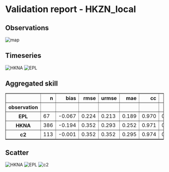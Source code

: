 # Validation report - HKZN_local
## Observations
![map](HKZN_local_map.png)
## Timeseries
![HKNA](HKZN_local_HKNA_ts.png)
![EPL](HKZN_local_EPL_ts.png)
## Aggregated skill
<table border="1" class="dataframe">
  <thead>
    <tr style="text-align: right;">
      <th></th>
      <th>n</th>
      <th>bias</th>
      <th>rmse</th>
      <th>urmse</th>
      <th>mae</th>
      <th>cc</th>
      <th>si</th>
      <th>r2</th>
    </tr>
    <tr>
      <th>observation</th>
      <th></th>
      <th></th>
      <th></th>
      <th></th>
      <th></th>
      <th></th>
      <th></th>
      <th></th>
    </tr>
  </thead>
  <tbody>
    <tr>
      <th>EPL</th>
      <td>67</td>
      <td>-0.067</td>
      <td>0.224</td>
      <td>0.213</td>
      <td>0.189</td>
      <td>0.970</td>
      <td>0.083</td>
      <td>0.933</td>
    </tr>
    <tr>
      <th>HKNA</th>
      <td>386</td>
      <td>-0.194</td>
      <td>0.352</td>
      <td>0.293</td>
      <td>0.252</td>
      <td>0.971</td>
      <td>0.094</td>
      <td>0.905</td>
    </tr>
    <tr>
      <th>c2</th>
      <td>113</td>
      <td>-0.001</td>
      <td>0.352</td>
      <td>0.352</td>
      <td>0.295</td>
      <td>0.974</td>
      <td>0.128</td>
      <td>0.900</td>
    </tr>
  </tbody>
</table>

## Scatter
![HKNA](HKZN_local_HKNA_scatter.png)
![EPL](HKZN_local_EPL_scatter.png)
![c2](HKZN_local_c2_scatter.png)